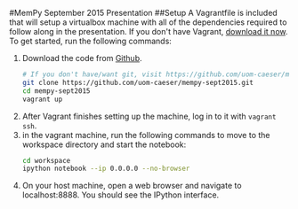 #MemPy September 2015 Presentation
##Setup
A Vagrantfile is included that will setup a virtualbox machine with all of the dependencies required to follow along in the presentation. If you don't have Vagrant, [download it now](http://www.vagrantup.com).
To get started, run the following commands:

1. Download the code from [Github](https://github.com/uom-caeser/mempy-sept2015).  
    ```bash
    # If you don't have/want git, visit https://github.com/uom-caeser/mempy-sept2015 and click 'Download ZIP' instead
    git clone https://github.com/uom-caeser/mempy-sept2015.git
    cd mempy-sept2015
    vagrant up
    ```
2. After Vagrant finishes setting up the machine, log in to it with `vagrant ssh`.
3. in the vagrant machine, run the following commands to move to the workspace directory and start the notebook:
    ```bash
    cd workspace
    ipython notebook --ip 0.0.0.0 --no-browser
    ```
4. On your host machine, open a web browser and navigate to localhost:8888. You should see the IPython interface.
